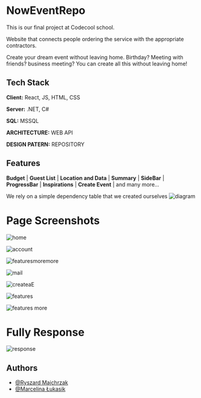 
# NowEventRepo

This is our final project at Codecool school.
 
Website that connects people ordering the service with the appropriate contractors.

Create your dream event without leaving home. Birthday? Meeting with friends? business meeting?
You can create all this without leaving home!


## Tech Stack

**Client:** React, JS, HTML, CSS

**Server:** .NET, C#

**SQL:**  MSSQL

**ARCHITECTURE:**  WEB API

**DESIGN PATERN:**  REPOSITORY


## Features

**Budget** | **Guest List** | **Location and Data** | **Summary** | **SideBar** | **ProgressBar** | **Inspirations** | **Create Event** |  and many more...

We rely on a simple dependency table that we created ourselves
![diagram](https://user-images.githubusercontent.com/35083021/219220499-50e32d09-e7d8-4a32-a32f-c12a285fa910.png)



# Page Screenshots

![home](https://user-images.githubusercontent.com/35083021/219222285-7b5c9133-7d34-4843-b1be-c15268032410.png)

![account](https://user-images.githubusercontent.com/35083021/219223208-ceea5f3d-6f44-4724-981b-16c281ad85cb.png)

![featuresmoremore](https://user-images.githubusercontent.com/35083021/219228955-1b8c9831-6a8c-40cb-9352-1775357a218d.png)

![mail](https://user-images.githubusercontent.com/35083021/219228961-c53ab153-5ed9-42ec-abc2-0b33cda8a872.png)


![createaE](https://user-images.githubusercontent.com/35083021/219223214-78c03197-60b0-4b0c-a8fa-8ee54c4046fc.png)

![features](https://user-images.githubusercontent.com/35083021/219223217-ca9810cb-7ccc-4269-bef4-65404b6ef040.png)

![features more](https://user-images.githubusercontent.com/35083021/219223215-bea2ee45-7df4-4616-acce-5a30804eccda.png)

# Fully Response

![response](https://user-images.githubusercontent.com/35083021/219224301-25566dcb-ed59-40b8-9afe-ca6417c7c51f.png)
## Authors

- [@Ryszard Majchrzak](https://www.github.com/Doris5)
- [@Marcelina Łukasik](https://www.github.com/MarcelinaLukasik)

